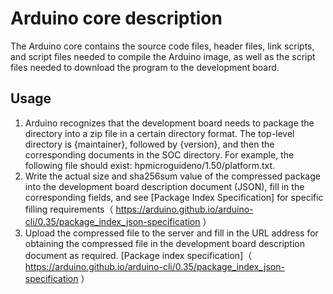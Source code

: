 # Arduino core description
The Arduino core contains the source code files, header files, link scripts, and script files needed to compile the Arduino image, as well as the script files needed to download the program to the development board.
## Usage
1. Arduino recognizes that the development board needs to package the directory into a zip file in a certain directory format. The top-level directory is {maintainer}, followed by {version}, and then the corresponding documents in the SOC directory. For example, the following file should exist: hpmicroguideno/1.50/platform.txt.
2. Write the actual size and sha256sum value of the compressed package into the development board description document (JSON), fill in the corresponding fields, and see [Package Index Specification] for specific filling requirements（ https://arduino.github.io/arduino-cli/0.35/package_index_json-specification ）
3. Upload the compressed file to the server and fill in the URL address for obtaining the compressed file in the development board description document as required. [Package index specification]（ https://arduino.github.io/arduino-cli/0.35/package_index_json-specification ）